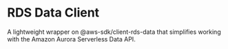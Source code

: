 # RDS Data Client
A lightweight wrapper on @aws-sdk/client-rds-data that simplifies working with the Amazon Aurora Serverless Data API.